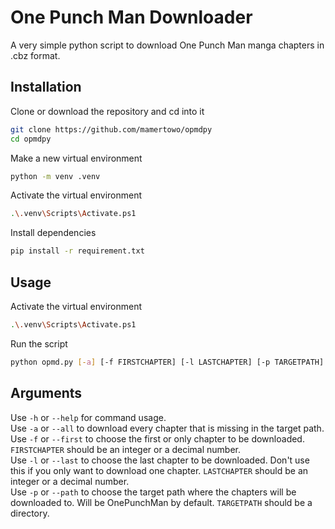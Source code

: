 # One Punch Man Downloader
A very simple python script to download One Punch Man manga chapters in .cbz format.

## Installation
Clone or download the repository and cd into it
```bash
git clone https://github.com/mamertowo/opmdpy
cd opmdpy
```
Make a new virtual environment
```bash
python -m venv .venv
```
Activate the virtual environment
```bash
.\.venv\Scripts\Activate.ps1
```
Install dependencies
```bash
pip install -r requirement.txt
```

## Usage
Activate the virtual environment
```bash
.\.venv\Scripts\Activate.ps1
```
Run the script
```bash
python opmd.py [-a] [-f FIRSTCHAPTER] [-l LASTCHAPTER] [-p TARGETPATH] [-h]
```

## Arguments
Use `-h` or `--help` for command usage.\
Use `-a` or `--all` to download every chapter that is missing in the target path.\
Use `-f` or `--first` to choose the first or only chapter to be downloaded. `FIRSTCHAPTER` should be an integer or a decimal number.\
Use `-l` or `--last` to choose the last chapter to be downloaded. Don't use this if you only want to download one chapter. `LASTCHAPTER` should be an integer or a decimal number.\
Use `-p` or `--path` to choose the target path where the chapters will be downloaded to. Will be OnePunchMan by default. `TARGETPATH` should be a directory.
